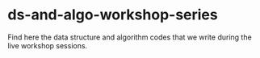 # ds-and-algo-workshop-series
Find here the data structure and algorithm codes that we write during the live workshop sessions.
